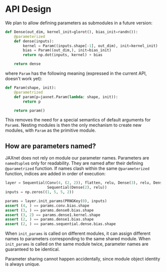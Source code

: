 # API Design

We plan to allow defining parameters as submodules in a future version:

```python
def Dense(out_dim, kernel_init=glorot(), bias_init=randn()):
    @parameterized
    def dense(inputs):
        kernel = Param((inputs.shape[-1], out_dim), init=kernel_init)
        bias = Param((out_dim,), init=bias_init)
        return np.dot(inputs, kernel) + bias

    return dense
```

where `Param` has the following meaning (expressed in the current API, doesn't work yet):

```python
def Param(shape, init):
    @parametrized
    def param(p=jaxnet.Param(lambda: shape, init)):
        return p

    return param()
```

This removes the need for a special semantics of default arguments for `Param`s.
Nesting modules is then the only mechanism to create new modules,
with `Param` as the primitive module.

## How are parameters named?

JAXnet does not rely on module our parameter names.
Parameters are `namedtuple`s only for readability.
They are named after their defining `@parametrized` function.
If names clash within the same `@parameterized` function, indices are added in order of execution:

```python
layer = Sequential(Conv(4, (2, 2)), flatten, relu, Dense(3), relu, Dense(2),
                   Sequential(Dense(2), relu))
inputs = np.zeros((1, 5, 5, 2))

params = layer.init_params(PRNGKey(0), inputs)
assert (4, ) == params.conv.bias.shape
assert (3, ) == params.dense0.bias.shape
assert (3, 2) == params.dense1.kernel.shape
assert (2, ) == params.dense1.bias.shape
assert (2, ) == params.sequential.dense.bias.shape
```

When `init_params` is called on different modules, it can assign different names to parameters corresponding to the same shared module.
When `init_params` is called on the same module twice, parameter names are guaranteed to be identical.

Parameter sharing cannot happen accidentally, since module object identity is always unique.